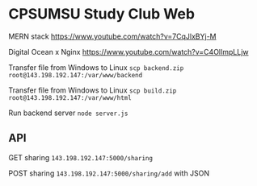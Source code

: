 # CPSUMSU Study Club Web
MERN stack https://www.youtube.com/watch?v=7CqJlxBYj-M

Digital Ocean x Nginx https://www.youtube.com/watch?v=C4OlImpLLjw



Transfer file from Windows to Linux `scp backend.zip root@143.198.192.147:/var/www/backend`

Transfer file from Windows to Linux `scp build.zip root@143.198.192.147:/var/www/html`

Run backend server `node server.js`

## API
GET sharing `143.198.192.147:5000/sharing`

POST sharing `143.198.192.147:5000/sharing/add` with JSON